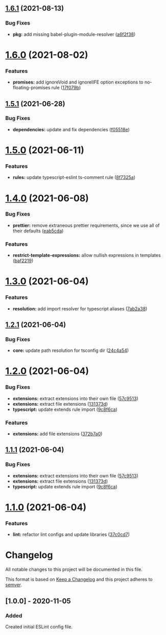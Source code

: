 ## [1.6.1](https://github.com/verypossible-labs/eslint-config-very/compare/v1.6.0...v1.6.1) (2021-08-13)


### Bug Fixes

* **pkg:** add missing babel-plugin-module-resolver ([a6f2f38](https://github.com/verypossible-labs/eslint-config-very/commit/a6f2f38a6d49194aec98455b831d6654ed13c4e1))

# [1.6.0](https://github.com/verypossible-labs/eslint-config-very/compare/v1.5.1...v1.6.0) (2021-08-02)


### Features

* **promises:** add ignoreVoid and ignoreIIFE option exceptions to no-floating-promises rule ([17f079b](https://github.com/verypossible-labs/eslint-config-very/commit/17f079b2388611b0ccfbc2ed8cbe084ed4565eea))

## [1.5.1](https://github.com/verypossible-labs/eslint-config-very/compare/v1.5.0...v1.5.1) (2021-06-28)


### Bug Fixes

* **dependencies:** update and fix dependencies ([f05518e](https://github.com/verypossible-labs/eslint-config-very/commit/f05518e2042e74dcff0f8ec19e8ba6aaf963cea4))

# [1.5.0](https://github.com/verypossible-labs/eslint-config-very/compare/v1.4.0...v1.5.0) (2021-06-11)


### Features

* **rules:** update typescript-eslint ts-comment rule ([8f7325a](https://github.com/verypossible-labs/eslint-config-very/commit/8f7325a62a5d4a4c4032c40fe5481cef15a2855a))

# [1.4.0](https://github.com/verypossible-labs/eslint-config-very/compare/v1.3.0...v1.4.0) (2021-06-08)


### Bug Fixes

* **prettier:** remove extraneous prettier requirements, since we use all of their defaults ([eab5cda](https://github.com/verypossible-labs/eslint-config-very/commit/eab5cda45c350771598653195221d783f65f7a25))


### Features

* **restrict-template-expressions:** allow nullish expressions in templates ([baf2219](https://github.com/verypossible-labs/eslint-config-very/commit/baf2219437acb285c8dab2b9c10f913fcc2acb3b))

# [1.3.0](https://github.com/verypossible-labs/eslint-config-very/compare/v1.2.1...v1.3.0) (2021-06-04)


### Features

* **resolution:** add import resolver for typescript aliases ([7ab2a38](https://github.com/verypossible-labs/eslint-config-very/commit/7ab2a388c6bf2c0ef9dd2f9daa7ba7cedfad85ea))

## [1.2.1](https://github.com/verypossible-labs/eslint-config-very/compare/v1.2.0...v1.2.1) (2021-06-04)


### Bug Fixes

* **core:** update path resolution for tsconfig dir ([24c4a54](https://github.com/verypossible-labs/eslint-config-very/commit/24c4a54fe8be16ddb2826b7fa56f3c5d92eeb445))

# [1.2.0](https://github.com/verypossible-labs/eslint-config-very/compare/v1.1.0...v1.2.0) (2021-06-04)


### Bug Fixes

* **extensions:** extract extensions into their own file ([57c9513](https://github.com/verypossible-labs/eslint-config-very/commit/57c9513f568ef7f97602c518e8714c7e20ac9849))
* **extensions:** extract file extensions ([131373d](https://github.com/verypossible-labs/eslint-config-very/commit/131373d3a0885348cbf199dbde9846023397514e))
* **typescript:** update extends rule import ([9c8f6ca](https://github.com/verypossible-labs/eslint-config-very/commit/9c8f6ca7933c8d937ab6b2a05d59d6da6a483777))


### Features

* **extensions:** add file extensions ([372b7a0](https://github.com/verypossible-labs/eslint-config-very/commit/372b7a013c05b778ec46c334d9820470e38ad8de))

## [1.1.1](https://github.com/verypossible-labs/eslint-config-very/compare/v1.1.0...v1.1.1) (2021-06-04)

### Bug Fixes

- **extensions:** extract extensions into their own file ([57c9513](https://github.com/verypossible-labs/eslint-config-very/commit/57c9513f568ef7f97602c518e8714c7e20ac9849))
- **extensions:** extract file extensions ([131373d](https://github.com/verypossible-labs/eslint-config-very/commit/131373d3a0885348cbf199dbde9846023397514e))
- **typescript:** update extends rule import ([9c8f6ca](https://github.com/verypossible-labs/eslint-config-very/commit/9c8f6ca7933c8d937ab6b2a05d59d6da6a483777))

# [1.1.0](https://github.com/verypossible-labs/eslint-config-very/compare/v1.0.2...v1.1.0) (2021-06-04)

### Features

- **lint:** refactor lint configs and update libraries ([37c0cd7](https://github.com/verypossible-labs/eslint-config-very/commit/37c0cd7f8439956183f0b26fc1e1034eb64c26f1))

# Changelog

All notable changes to this project will be documented in this file.

This format is based on [Keep a Changelog](https://keepachangelog.com/en/1.0.0) and this project adheres to [semver](https://semver.org).

## [1.0.0] - 2020-11-05

### Added

Created initial ESLint config file.

